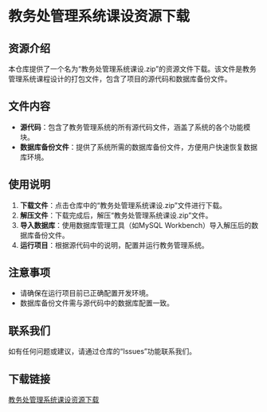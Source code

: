 # 教务处管理系统课设资源下载

## 资源介绍

本仓库提供了一个名为“教务处管理系统课设.zip”的资源文件下载。该文件是教务管理系统课程设计的打包文件，包含了项目的源代码和数据库备份文件。

## 文件内容

- **源代码**：包含了教务管理系统的所有源代码文件，涵盖了系统的各个功能模块。
- **数据库备份文件**：提供了系统所需的数据库备份文件，方便用户快速恢复数据库环境。

## 使用说明

1. **下载文件**：点击仓库中的“教务处管理系统课设.zip”文件进行下载。
2. **解压文件**：下载完成后，解压“教务处管理系统课设.zip”文件。
3. **导入数据库**：使用数据库管理工具（如MySQL Workbench）导入解压后的数据库备份文件。
4. **运行项目**：根据源代码中的说明，配置并运行教务管理系统。

## 注意事项

- 请确保在运行项目前已正确配置开发环境。
- 数据库备份文件需与源代码中的数据库配置一致。

## 联系我们

如有任何问题或建议，请通过仓库的“Issues”功能联系我们。

## 下载链接

[教务处管理系统课设资源下载](https://pan.quark.cn/s/de418b8cdd7f)